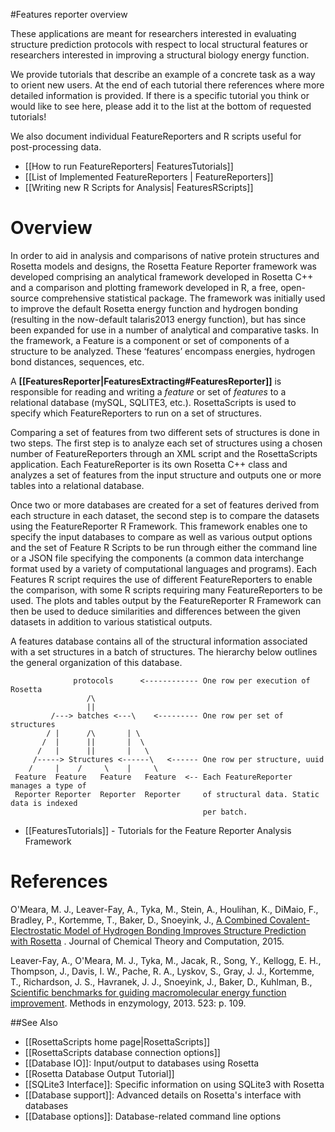 #Features reporter overview

These applications are meant for researchers interested in evaluating structure prediction protocols with respect to local structural features or researchers interested in improving a structural biology energy function.

We provide tutorials that describe an example of a concrete task as a way to orient new users.
At the end of each tutorial there references where more detailed information is provided.
If there is a specific tutorial you think or would like to see here, please add it to the list at the bottom of requested tutorials!

We also document individual FeatureReporters and R scripts useful for post-processing data.

-	[[How to run FeatureReporters| FeaturesTutorials]]
-	[[List of Implemented FeatureReporters | FeatureReporters]]
-	[[Writing new R Scripts for Analysis| FeaturesRScripts]]


Overview
========

In order to aid in analysis and comparisons of native protein structures and Rosetta models and designs, the Rosetta Feature Reporter framework was developed comprising an analytical framework developed in Rosetta C++ and a comparison and plotting framework developed in R, a free, open-source comprehensive statistical package. The framework was initially used to improve the default Rosetta energy function and hydrogen bonding (resulting in the now-default talaris2013 energy function), but has since been expanded for use in a number of analytical and comparative tasks. In the framework, a Feature is a component or set of components of a structure to be analyzed. These ‘features’ encompass energies, hydrogen bond distances, sequences, etc.  


A **[[FeaturesReporter|FeaturesExtracting#FeaturesReporter]]** is responsible for reading and writing a *feature* or set of *features* to a relational database (mySQL, SQLITE3, etc.). RosettaScripts is used to specify which FeatureReporters to run on a set of structures.

Comparing a set of features from two different sets of structures is done in two steps. The first step is to analyze each set of structures using a chosen number of FeatureReporters through an XML script and the RosettaScripts application. Each FeatureReporter is its own Rosetta C++ class and analyzes a set of features from the input structure and outputs one or more tables into a relational database.

Once two or more databases are created for a set of features derived from each structure in each dataset, the second step is to compare the datasets using the FeatureReporter R Framework. This framework enables one to specify the input databases to compare as well as various output options and the set of Feature R Scripts to be run through either the command line or a JSON file specifying the components (a common data interchange format used by a variety of computational languages and programs). Each Features R script requires the use of different FeatureReporters to enable the comparison, with some R scripts requiring many FeatureReporters to be used. The plots and tables output by the FeatureReporter R Framework can then be used to deduce similarities and differences between the given datasets in addition to various statistical outputs.

A features database contains all of the structural information associated with a set structures in a batch of structures. The hierarchy below outlines the general organization of this database.  

                  protocols      <------------ One row per execution of Rosetta
                     /\
                     ||
             /---> batches <---\    <--------- One row per set of structures
            / |      /\       | \                
           /  |      ||       |  \
          /   |      ||       |   \
         /-----> Structures <------\   <------ One row per structure, uuid 
        /     |    /     \    |     \
     Feature  Feature   Feature   Feature  <-- Each FeatureReporter manages a type of    
     Reporter Reporter  Reporter  Reporter     of structural data. Static data is indexed 
                                               per batch.


- [[FeaturesTutorials]] - Tutorials for the Feature Reporter Analysis Framework

References
==========


O'Meara, M. J., Leaver-Fay, A., Tyka, M., Stein, A., Houlihan, K., DiMaio, F., Bradley, P., Kortemme, T., Baker, D., Snoeyink, J., [A Combined Covalent-Electrostatic Model of Hydrogen Bonding Improves Structure Prediction with Rosetta](https://dx.doi.org/10.1021/ct500864r)  . Journal of Chemical Theory and Computation, 2015.

Leaver-Fay, A., O'Meara, M. J., Tyka, M., Jacak, R., Song, Y., Kellogg, E. H., Thompson, J., Davis, I. W., Pache, R. A., Lyskov, S., Gray, J. J., Kortemme, T., Richardson, J. S., Havranek, J. J., Snoeyink, J., Baker, D., Kuhlman, B., [Scientific benchmarks for guiding macromolecular energy function improvement](http://www.ncbi.nlm.nih.gov/pmc/articles/PMC3724755/). Methods in enzymology, 2013. 523: p. 109.


##See Also

* [[RosettaScripts home page|RosettaScripts]]
* [[RosettaScripts database connection options]]
* [[Database IO]]: Input/output to databases using Rosetta
* [[Rosetta Database Output Tutorial]]
* [[SQLite3 Interface]]: Specific information on using SQLite3 with Rosetta
* [[Database support]]: Advanced details on Rosetta's interface with databases
* [[Database options]]: Database-related command line options